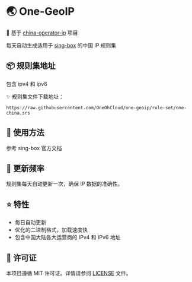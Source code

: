 # 🌏 One-GeoIP

🚀 基于 [china-operator-ip](https://github.com/gaoyifan/china-operator-ip) 项目

每天自动生成适用于 [sing-box](https://github.com/SagerNet/sing-box) 的中国 IP 规则集

## 📦 规则集地址

包含 ipv4 和 ipv6

✨ 规则集文件下载地址：
```
https://raw.githubusercontent.com/OneOhCloud/one-geoip/rule-set/one-china.srs
```

## 🔧 使用方法

参考 sing-box 官方文档


## 🔄 更新频率

规则集每天自动更新一次，确保 IP 数据的准确性。

## ⭐ 特性

- 每日自动更新
- 优化的二进制格式，加载速度快
- 包含中国大陆各大运营商的 IPv4 和 IPv6 地址


## 📝 许可证

本项目遵循 MIT 许可证。详情请参阅 [LICENSE](LICENSE) 文件。